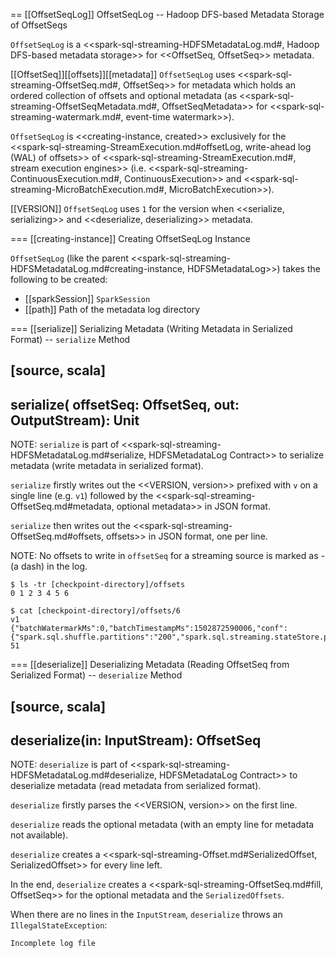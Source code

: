 == [[OffsetSeqLog]] OffsetSeqLog -- Hadoop DFS-based Metadata Storage of OffsetSeqs

`OffsetSeqLog` is a <<spark-sql-streaming-HDFSMetadataLog.md#, Hadoop DFS-based metadata storage>> for <<OffsetSeq, OffsetSeq>> metadata.

[[OffsetSeq]][[offsets]][[metadata]]
`OffsetSeqLog` uses <<spark-sql-streaming-OffsetSeq.md#, OffsetSeq>> for metadata which holds an ordered collection of offsets and optional metadata (as <<spark-sql-streaming-OffsetSeqMetadata.md#, OffsetSeqMetadata>> for <<spark-sql-streaming-watermark.md#, event-time watermark>>).

`OffsetSeqLog` is <<creating-instance, created>> exclusively for the <<spark-sql-streaming-StreamExecution.md#offsetLog, write-ahead log (WAL) of offsets>> of <<spark-sql-streaming-StreamExecution.md#, stream execution engines>> (i.e. <<spark-sql-streaming-ContinuousExecution.md#, ContinuousExecution>> and <<spark-sql-streaming-MicroBatchExecution.md#, MicroBatchExecution>>).

[[VERSION]]
`OffsetSeqLog` uses `1` for the version when <<serialize, serializing>> and <<deserialize, deserializing>> metadata.

=== [[creating-instance]] Creating OffsetSeqLog Instance

`OffsetSeqLog` (like the parent <<spark-sql-streaming-HDFSMetadataLog.md#creating-instance, HDFSMetadataLog>>) takes the following to be created:

* [[sparkSession]] `SparkSession`
* [[path]] Path of the metadata log directory

=== [[serialize]] Serializing Metadata (Writing Metadata in Serialized Format) -- `serialize` Method

[source, scala]
----
serialize(
  offsetSeq: OffsetSeq,
  out: OutputStream): Unit
----

NOTE: `serialize` is part of <<spark-sql-streaming-HDFSMetadataLog.md#serialize, HDFSMetadataLog Contract>> to serialize metadata (write metadata in serialized format).

`serialize` firstly writes out the <<VERSION, version>> prefixed with `v` on a single line (e.g. `v1`) followed by the <<spark-sql-streaming-OffsetSeq.md#metadata, optional metadata>> in JSON format.

`serialize` then writes out the <<spark-sql-streaming-OffsetSeq.md#offsets, offsets>> in JSON format, one per line.

NOTE: No offsets to write in `offsetSeq` for a streaming source is marked as *-* (a dash) in the log.

```
$ ls -tr [checkpoint-directory]/offsets
0 1 2 3 4 5 6

$ cat [checkpoint-directory]/offsets/6
v1
{"batchWatermarkMs":0,"batchTimestampMs":1502872590006,"conf":{"spark.sql.shuffle.partitions":"200","spark.sql.streaming.stateStore.providerClass":"org.apache.spark.sql.execution.streaming.state.HDFSBackedStateStoreProvider"}}
51
```

=== [[deserialize]] Deserializing Metadata (Reading OffsetSeq from Serialized Format) -- `deserialize` Method

[source, scala]
----
deserialize(in: InputStream): OffsetSeq
----

NOTE: `deserialize` is part of <<spark-sql-streaming-HDFSMetadataLog.md#deserialize, HDFSMetadataLog Contract>> to deserialize metadata (read metadata from serialized format).

`deserialize` firstly parses the <<VERSION, version>> on the first line.

`deserialize` reads the optional metadata (with an empty line for metadata not available).

`deserialize` creates a <<spark-sql-streaming-Offset.md#SerializedOffset, SerializedOffset>> for every line left.

In the end, `deserialize` creates a <<spark-sql-streaming-OffsetSeq.md#fill, OffsetSeq>> for the optional metadata and the `SerializedOffsets`.

When there are no lines in the `InputStream`, `deserialize` throws an `IllegalStateException`:

```
Incomplete log file
```
